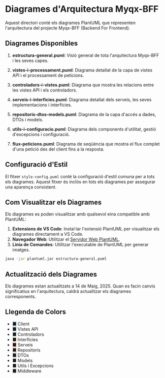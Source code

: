 # Diagrames d'Arquitectura Myqx-BFF

Aquest directori conté els diagrames PlantUML que representen l'arquitectura del projecte Myqx-BFF (Backend For Frontend).

## Diagrames Disponibles

1. **estructura-general.puml**: Visió general de tota l'arquitectura Myqx-BFF i les seves capes.

2. **vistes-i-processament.puml**: Diagrama detallat de la capa de vistes API i el processament de peticions.

3. **controladors-i-vistes.puml**: Diagrama que mostra les relacions entre les vistes API i els controladors.

4. **serveis-i-interficies.puml**: Diagrama detallat dels serveis, les seves implementacions i interfícies.

5. **repositoris-dtos-models.puml**: Diagrama de la capa d'accés a dades, DTOs i models.

6. **utils-i-configuracio.puml**: Diagrama dels components d'utilitat, gestió d'excepcions i configuració.

7. **flux-peticions.puml**: Diagrama de seqüència que mostra el flux complet d'una petició des del client fins a la resposta.

## Configuració d'Estil

El fitxer `style-config.puml` conté la configuració d'estil comuna per a tots els diagrames. 
Aquest fitxer és inclòs en tots els diagrames per assegurar una aparença consistent.

## Com Visualitzar els Diagrames

Els diagrames es poden visualitzar amb qualsevol eina compatible amb PlantUML:

1. **Extensions de VS Code**: Instal·lar l'extensió PlantUML per visualitzar els diagrames directament a VS Code.
2. **Navegador Web**: Utilitzar el [Servidor Web PlantUML](http://www.plantuml.com/plantuml/uml/).
3. **Línia de Comandes**: Utilitzar l'executable de PlantUML per generar imatges.

```bash
java -jar plantuml.jar estructura-general.puml
```

## Actualització dels Diagrames

Els diagrames estan actualitzats a 14 de Maig, 2025. Quan es facin canvis significatius en l'arquitectura, caldrà actualitzar els diagrames corresponents.

## Llegenda de Colors

- <span style="background-color:#C2E0FF">■</span> Client
- <span style="background-color:#D5E8D4">■</span> Vistes API
- <span style="background-color:#DAE8FC">■</span> Controladors
- <span style="background-color:#FFF2CC">■</span> Interfícies
- <span style="background-color:#F8CECC">■</span> Serveis
- <span style="background-color:#FFE6CC">■</span> Repositoris
- <span style="background-color:#E1D5E7">■</span> DTOs
- <span style="background-color:#F5F5F5">■</span> Models
- <span style="background-color:#FFF8DC">■</span> Utils i Excepcions
- <span style="background-color:#D4E1F5">■</span> Middleware
